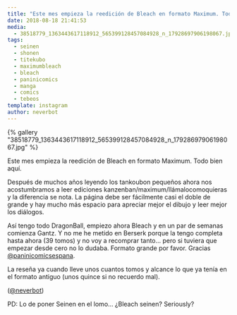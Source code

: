 ```yaml
---
title: "Este mes empieza la reedición de Bleach en formato Maximum. Todo bien aquí"
date: 2018-08-18 21:41:53
media: 
  - 38518779_1363443617118912_565399128457084928_n_17928697906198067.jpg
tags: 
  - seinen
  - shonen
  - titekubo
  - maximumbleach
  - bleach
  - paninicomics
  - manga
  - comics
  - tebeos
template: instagram
author: neverbot
---
```


{% gallery "38518779_1363443617118912_565399128457084928_n_17928697906198067.jpg" %}

Este mes empieza la reedición de Bleach en formato Maximum. Todo bien aquí.

Después de muchos años leyendo los tankoubon pequeños ahora nos acostumbramos a leer ediciones kanzenban/maximum/llámalocomoquieras y la diferencia se nota. La página debe ser fácilmente casi el doble de grande y hay mucho más espacio para apreciar mejor el dibujo y leer mejor los diálogos.

Así tengo todo DragonBall, empiezo ahora Bleach y en un par de semanas comienza Gantz. Y no me he metido en Berserk porque la tengo completa hasta ahora (39 tomos) y no voy a recomprar tanto... pero si tuviera que empezar desde cero no lo dudaba. Formato grande por favor. Gracias [@paninicomicsespana](https://instagram.com/paninicomicsespana).

La reseña ya cuando lleve unos cuantos tomos y alcance lo que ya tenía en el formato antiguo (unos quince si no recuerdo mal).

([@neverbot](https://instagram.com/neverbot))

PD: Lo de poner Seinen en el lomo... ¿Bleach seinen? Seriously?
